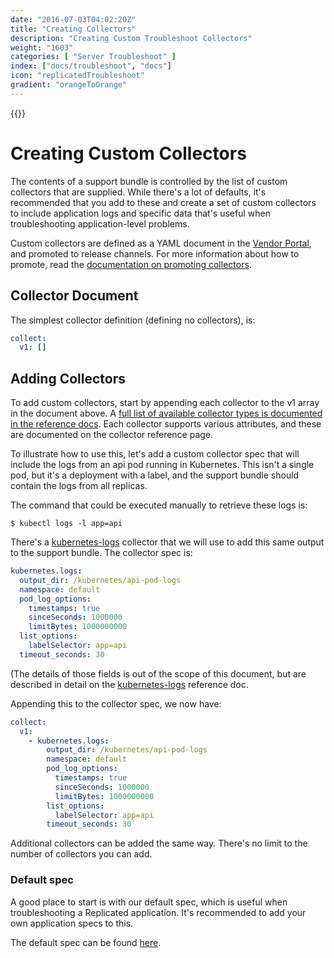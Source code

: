 ```yaml
---
date: "2016-07-03T04:02:20Z"
title: "Creating Collectors"
description: "Creating Custom Troubleshoot Collectors"
weight: "1603"
categories: [ "Server Troubleshoot" ]
index: ["docs/troubleshoot", "docs"]
icon: "replicatedTroubleshoot"
gradient: "orangeToOrange"
---
```


{{<legacynotice>}}

# Creating Custom Collectors

The contents of a support bundle is controlled by the list of custom collectors that are supplied. While there's a lot of defaults, it's recommended that you add to these and create a set of custom collectors to include application logs and specific data that's useful when troubleshooting application-level problems.

Custom collectors are defined as a YAML document in the [Vendor Portal](https://vendor.replicated.com/troubleshoot/collectors), and promoted to release channels. For more information about how to promote, read the [documentation on promoting collectors](../promoting-collectors).

## Collector Document

The simplest collector definition (defining no collectors), is:

```yaml
collect:
  v1: []
```

## Adding Collectors

To add custom collectors, start by appending each collector to the v1 array in the document above. A [full list of available collector types is documented in the reference docs](/api/support-bundle-yaml-specs/shared/). Each collector supports various attributes, and these are documented on the collector reference page.

To illustrate how to use this, let's add a custom collector spec that will include the logs from an api pod running in Kubernetes. This isn't a single pod, but it's a deployment with a label, and the support bundle should contain the logs from all replicas.

The command that could be executed manually to retrieve these logs is:

```shell
$ kubectl logs -l app=api
```

There's a [kubernetes-logs](/api/support-bundle-yaml-specs/kubernetes-logs/) collector that we will use to add this same output to the support bundle. The collector spec is:

```yaml
kubernetes.logs:
  output_dir: /kubernetes/api-pod-logs
  namespace: default
  pod_log_options:
    timestamps: true
    sinceSeconds: 1000000
    limitBytes: 1000000000
  list_options:
    labelSelector: app=api
  timeout_seconds: 30
```

(The details of those fields is out of the scope of this document, but are described in detail on the [kubernetes-logs](/api/support-bundle-yaml-specs/kubernetes-logs/) reference doc.

Appending this to the collector spec, we now have:

```yaml
collect:
  v1:
    - kubernetes.logs:
        output_dir: /kubernetes/api-pod-logs
        namespace: default
        pod_log_options:
          timestamps: true
          sinceSeconds: 1000000
          limitBytes: 1000000000
        list_options:
          labelSelector: app=api
        timeout_seconds: 30
```

Additional collectors can be added the same way. There's no limit to the number of collectors you can add.

### Default spec

A good place to start is with our default spec, which is useful when troubleshooting a Replicated application. It's recommended to add your own application specs to this.

The default spec can be found [here](/docs/troubleshoot/server/examples/default/).
